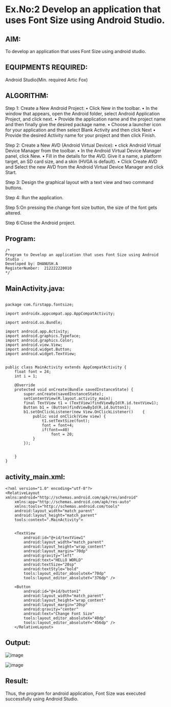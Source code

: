 
# Ex.No:2 Develop an application that uses Font Size using Android Studio.


## AIM:
To develop an application that uses Font Size using android studio.

## EQUIPMENTS REQUIRED:

Android Studio(Min. required Artic Fox)


## ALGORITHM:
Step 1: Create a New Android Project:
              • Click New in the toolbar.
              • In the window that appears, open the Android folder, select Android Application Project,
              and click next.
              • Provide the application name and the project name and then finally give the desired
              package name.
              • Choose a launcher icon for your application and then select Blank Activity and then click
              Next
              • Provide the desired Activity name for your project and then click Finish.

Step 2: Create a New AVD (Android Virtual Device):
        • click Android Virtual Device Manager from the toolbar.
        • In the Android Virtual Device Manager panel, click New.
        • Fill in the details for the AVD. Give it a name, a platform target, an SD card size, and
        a skin (HVGA is default).
        • Click Create AVD and Select the new AVD from the Android Virtual Device
        Manager and click Start.

Step 3: Design the graphical layout with a text view and two command buttons.

Step 4: Run the application.

Step 5:On pressing the change font size button, the size of the font gets altered.       
       
Step 6:Close the Android project. 


## Program:
 ```
/*
Program to Develop an application that uses Font Size using Android Studio .
Developed by: DHANUSH.A
RegisterNumber:  212222220010
*/
```
## MainActivity.java:

```

package com.firstapp.fontsize;

import androidx.appcompat.app.AppCompatActivity;

import android.os.Bundle;

import android.app.Activity;
import android.graphics.Typeface;
import android.graphics.Color;
import android.view.View;
import android.widget.Button;
import android.widget.TextView;


public class MainActivity extends AppCompatActivity {
    float font = 24;
    int i = 1;

    @Override
    protected void onCreate(Bundle savedInstanceState) {
        super.onCreate(savedInstanceState);
        setContentView(R.layout.activity_main);
        final TextView t1 = (TextView)findViewById(R.id.textView1);
        Button b1 = (Button)findViewById(R.id.button1);
        b1.setOnClickListener(new View.OnClickListener()    {
            public void onClick(View view) {
                t1.setTextSize(font);
                font = font+4;
                if(font==40)
                    font = 20;
            }
        });


    }
}
```



## activity_main.xml:

```
<?xml version="1.0" encoding="utf-8"?>
<RelativeLayout xmlns:android="http://schemas.android.com/apk/res/android"
    xmlns:app="http://schemas.android.com/apk/res-auto"
    xmlns:tools="http://schemas.android.com/tools"
    android:layout_width="match_parent"
    android:layout_height="match_parent"
    tools:context=".MainActivity">


    <TextView
        android:id="@+id/textView1"
        android:layout_width="match_parent"
        android:layout_height="wrap_content"
        android:layout_margin="70dp"
        android:gravity="left"
        android:text="HELLO WORLD"
        android:textSize="20sp"
        android:textStyle="bold"
        tools:layout_editor_absoluteX="70dp"
        tools:layout_editor_absoluteY="376dp" />

    <Button
        android:id="@+id/button1"
        android:layout_width="match_parent"
        android:layout_height="wrap_content"
        android:layout_margin="20sp"
        android:gravity="center"
        android:text="Change Font Size"
        tools:layout_editor_absoluteX="40dp"
        tools:layout_editor_absoluteY="456dp" />
    </RelativeLayout>
```
## Output:

![image](https://user-images.githubusercontent.com/94154683/235359384-0b6a5b37-7380-4e0f-a474-9421f2a0288a.png)

![image](https://user-images.githubusercontent.com/94154683/235359926-503ecbef-3056-4b09-8908-59434b7d6663.png)


## Result:
Thus, the program for android application, Font Size was executed successfully using Android Studio.
